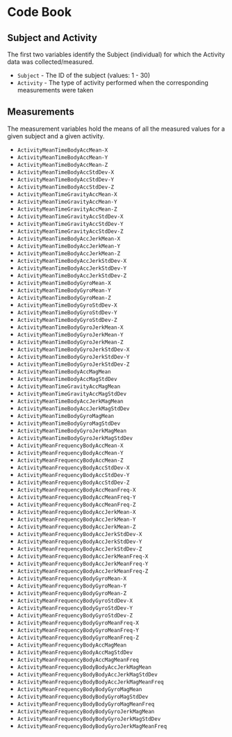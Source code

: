 # Code Book

## Subject and Activity

The first two variables identify the Subject (individual) for which the Activity data was collected/measured.

* `Subject` - The ID of the subject (values: 1 - 30)
* `Activity` - The type of activity performed when the corresponding measurements were taken
   


## Measurements

The measurement variables hold the means of all the measured values for a given subject and a given activity.

* `ActivityMeanTimeBodyAccMean-X`
* `ActivityMeanTimeBodyAccMean-Y`
* `ActivityMeanTimeBodyAccMean-Z`
* `ActivityMeanTimeBodyAccStdDev-X`
* `ActivityMeanTimeBodyAccStdDev-Y`
* `ActivityMeanTimeBodyAccStdDev-Z`
* `ActivityMeanTimeGravityAccMean-X`
* `ActivityMeanTimeGravityAccMean-Y`
* `ActivityMeanTimeGravityAccMean-Z`
* `ActivityMeanTimeGravityAccStdDev-X`
* `ActivityMeanTimeGravityAccStdDev-Y`
* `ActivityMeanTimeGravityAccStdDev-Z`
* `ActivityMeanTimeBodyAccJerkMean-X`
* `ActivityMeanTimeBodyAccJerkMean-Y`
* `ActivityMeanTimeBodyAccJerkMean-Z`
* `ActivityMeanTimeBodyAccJerkStdDev-X`
* `ActivityMeanTimeBodyAccJerkStdDev-Y`
* `ActivityMeanTimeBodyAccJerkStdDev-Z`
* `ActivityMeanTimeBodyGyroMean-X`
* `ActivityMeanTimeBodyGyroMean-Y`
* `ActivityMeanTimeBodyGyroMean-Z`
* `ActivityMeanTimeBodyGyroStdDev-X`
* `ActivityMeanTimeBodyGyroStdDev-Y`
* `ActivityMeanTimeBodyGyroStdDev-Z`
* `ActivityMeanTimeBodyGyroJerkMean-X`
* `ActivityMeanTimeBodyGyroJerkMean-Y`
* `ActivityMeanTimeBodyGyroJerkMean-Z`
* `ActivityMeanTimeBodyGyroJerkStdDev-X`
* `ActivityMeanTimeBodyGyroJerkStdDev-Y`
* `ActivityMeanTimeBodyGyroJerkStdDev-Z`
* `ActivityMeanTimeBodyAccMagMean`
* `ActivityMeanTimeBodyAccMagStdDev`
* `ActivityMeanTimeGravityAccMagMean`
* `ActivityMeanTimeGravityAccMagStdDev`
* `ActivityMeanTimeBodyAccJerkMagMean`
* `ActivityMeanTimeBodyAccJerkMagStdDev`
* `ActivityMeanTimeBodyGyroMagMean`
* `ActivityMeanTimeBodyGyroMagStdDev`
* `ActivityMeanTimeBodyGyroJerkMagMean`
* `ActivityMeanTimeBodyGyroJerkMagStdDev`
* `ActivityMeanFrequencyBodyAccMean-X`
* `ActivityMeanFrequencyBodyAccMean-Y`
* `ActivityMeanFrequencyBodyAccMean-Z`
* `ActivityMeanFrequencyBodyAccStdDev-X`
* `ActivityMeanFrequencyBodyAccStdDev-Y`
* `ActivityMeanFrequencyBodyAccStdDev-Z`
* `ActivityMeanFrequencyBodyAccMeanFreq-X`
* `ActivityMeanFrequencyBodyAccMeanFreq-Y`
* `ActivityMeanFrequencyBodyAccMeanFreq-Z`
* `ActivityMeanFrequencyBodyAccJerkMean-X`
* `ActivityMeanFrequencyBodyAccJerkMean-Y`
* `ActivityMeanFrequencyBodyAccJerkMean-Z`
* `ActivityMeanFrequencyBodyAccJerkStdDev-X`
* `ActivityMeanFrequencyBodyAccJerkStdDev-Y`
* `ActivityMeanFrequencyBodyAccJerkStdDev-Z`
* `ActivityMeanFrequencyBodyAccJerkMeanFreq-X`
* `ActivityMeanFrequencyBodyAccJerkMeanFreq-Y`
* `ActivityMeanFrequencyBodyAccJerkMeanFreq-Z`
* `ActivityMeanFrequencyBodyGyroMean-X`
* `ActivityMeanFrequencyBodyGyroMean-Y`
* `ActivityMeanFrequencyBodyGyroMean-Z`
* `ActivityMeanFrequencyBodyGyroStdDev-X`
* `ActivityMeanFrequencyBodyGyroStdDev-Y`
* `ActivityMeanFrequencyBodyGyroStdDev-Z`
* `ActivityMeanFrequencyBodyGyroMeanFreq-X`
* `ActivityMeanFrequencyBodyGyroMeanFreq-Y`
* `ActivityMeanFrequencyBodyGyroMeanFreq-Z`
* `ActivityMeanFrequencyBodyAccMagMean`
* `ActivityMeanFrequencyBodyAccMagStdDev`
* `ActivityMeanFrequencyBodyAccMagMeanFreq`
* `ActivityMeanFrequencyBodyBodyAccJerkMagMean`
* `ActivityMeanFrequencyBodyBodyAccJerkMagStdDev`
* `ActivityMeanFrequencyBodyBodyAccJerkMagMeanFreq`
* `ActivityMeanFrequencyBodyBodyGyroMagMean`
* `ActivityMeanFrequencyBodyBodyGyroMagStdDev`
* `ActivityMeanFrequencyBodyBodyGyroMagMeanFreq`
* `ActivityMeanFrequencyBodyBodyGyroJerkMagMean`
* `ActivityMeanFrequencyBodyBodyGyroJerkMagStdDev`
* `ActivityMeanFrequencyBodyBodyGyroJerkMagMeanFreq`